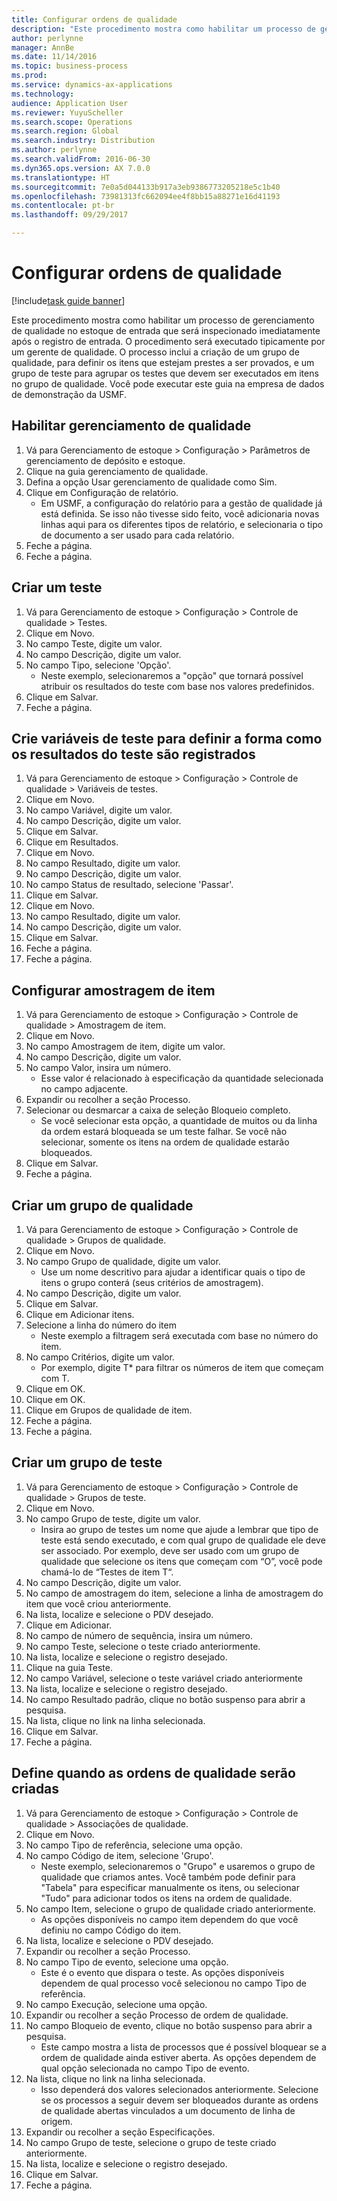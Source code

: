 ```yaml
---
title: Configurar ordens de qualidade
description: "Este procedimento mostra como habilitar um processo de gerenciamento de qualidade no estoque de entrada que será inspecionado imediatamente após o registro de entrada."
author: perlynne
manager: AnnBe
ms.date: 11/14/2016
ms.topic: business-process
ms.prod: 
ms.service: dynamics-ax-applications
ms.technology: 
audience: Application User
ms.reviewer: YuyuScheller
ms.search.scope: Operations
ms.search.region: Global
ms.search.industry: Distribution
ms.author: perlynne
ms.search.validFrom: 2016-06-30
ms.dyn365.ops.version: AX 7.0.0
ms.translationtype: HT
ms.sourcegitcommit: 7e0a5d044133b917a3eb9386773205218e5c1b40
ms.openlocfilehash: 73981313fc662094ee4f8bb15a88271e16d41193
ms.contentlocale: pt-br
ms.lasthandoff: 09/29/2017

---
```

# <a name="set-up-quality-orders"></a>Configurar ordens de qualidade

[!include[task guide banner](../../includes/task-guide-banner.md)]

Este procedimento mostra como habilitar um processo de gerenciamento de qualidade no estoque de entrada que será inspecionado imediatamente após o registro de entrada. O procedimento será executado tipicamente por um gerente de qualidade. O processo inclui a criação de um grupo de qualidade, para definir os itens que estejam prestes a ser provados, e um grupo de teste para agrupar os testes que devem ser executados em itens no grupo de qualidade. Você pode executar este guia na empresa de dados de demonstração da USMF.


## <a name="enable-quality-management"></a>Habilitar gerenciamento de qualidade
1. Vá para Gerenciamento de estoque > Configuração > Parâmetros de gerenciamento de depósito e estoque.
2. Clique na guia gerenciamento de qualidade.
3. Defina a opção Usar gerenciamento de qualidade como Sim.
4. Clique em Configuração de relatório.
    * Em USMF, a configuração do relatório para a gestão de qualidade já está definida. Se isso não tivesse sido feito, você adicionaria novas linhas aqui para os diferentes tipos de relatório, e selecionaria o tipo de documento a ser usado para cada relatório.  
5. Feche a página.
6. Feche a página.

## <a name="create-a-test"></a>Criar um teste
1. Vá para Gerenciamento de estoque > Configuração > Controle de qualidade > Testes.
2. Clique em Novo.
3. No campo Teste, digite um valor.
4. No campo Descrição, digite um valor.
5. No campo Tipo, selecione 'Opção'.
    * Neste exemplo, selecionaremos a "opção" que tornará possível atribuir os resultados do teste com base nos valores predefinidos.  
6. Clique em Salvar.
7. Feche a página.

## <a name="create-test-variables-to-define-the-way-test-results-are-recorded"></a>Crie variáveis de teste para definir a forma como os resultados do teste são registrados
1. Vá para Gerenciamento de estoque > Configuração > Controle de qualidade > Variáveis de testes.
2. Clique em Novo.
3. No campo Variável, digite um valor.
4. No campo Descrição, digite um valor.
5. Clique em Salvar.
6. Clique em Resultados.
7. Clique em Novo.
8. No campo Resultado, digite um valor.
9. No campo Descrição, digite um valor.
10. No campo Status de resultado, selecione 'Passar'.
11. Clique em Salvar.
12. Clique em Novo.
13. No campo Resultado, digite um valor.
14. No campo Descrição, digite um valor.
15. Clique em Salvar.
16. Feche a página.
17. Feche a página.

## <a name="set-up-item-sampling"></a>Configurar amostragem de item
1. Vá para Gerenciamento de estoque > Configuração > Controle de qualidade > Amostragem de item.
2. Clique em Novo.
3. No campo Amostragem de item, digite um valor.
4. No campo Descrição, digite um valor.
5. No campo Valor, insira um número.
    * Esse valor é relacionado à especificação da quantidade selecionada no campo adjacente.  
6. Expandir ou recolher a seção Processo.
7. Selecionar ou desmarcar a caixa de seleção Bloqueio completo.
    * Se você selecionar esta opção, a quantidade de muitos ou da linha da ordem estará bloqueada se um teste falhar. Se você não selecionar, somente os itens na ordem de qualidade estarão bloqueados.  
8. Clique em Salvar.
9. Feche a página.

## <a name="create-a-quality-group"></a>Criar um grupo de qualidade
1. Vá para Gerenciamento de estoque > Configuração > Controle de qualidade > Grupos de qualidade.
2. Clique em Novo.
3. No campo Grupo de qualidade, digite um valor.
    * Use um nome descritivo para ajudar a identificar quais o tipo de itens o grupo conterá (seus critérios de amostragem).  
4. No campo Descrição, digite um valor.
5. Clique em Salvar.
6. Clique em Adicionar itens.
7. Selecione a linha do número do item
    * Neste exemplo a filtragem será executada com base no número do item.  
8. No campo Critérios, digite um valor.
    * Por exemplo, digite T* para filtrar os números de item que começam com T.  
9. Clique em OK.
10. Clique em OK.
11. Clique em Grupos de qualidade de item.
12. Feche a página.
13. Feche a página.

## <a name="create-a-test-group"></a>Criar um grupo de teste
1. Vá para Gerenciamento de estoque > Configuração > Controle de qualidade > Grupos de teste.
2. Clique em Novo.
3. No campo Grupo de teste, digite um valor.
    * Insira ao grupo de testes um nome que ajude a lembrar que tipo de teste está sendo executado, e com qual grupo de qualidade ele deve ser associado. Por exemplo, deve ser usado com um grupo de qualidade que selecione os itens que começam com “O”, você pode chamá-lo de “Testes de item T“.  
4. No campo Descrição, digite um valor.
5. No campo de amostragem do item, selecione a linha de amostragem do item que você criou anteriormente.
6. Na lista, localize e selecione o PDV desejado.
7. Clique em Adicionar.
8. No campo de número de sequência, insira um número.
9. No campo Teste, selecione o teste criado anteriormente.
10. Na lista, localize e selecione o registro desejado.
11. Clique na guia Teste.
12. No campo Variável, selecione o teste variável criado anteriormente
13. Na lista, localize e selecione o registro desejado.
14. No campo Resultado padrão, clique no botão suspenso para abrir a pesquisa.
15. Na lista, clique no link na linha selecionada.
16. Clique em Salvar.
17. Feche a página.

## <a name="define-when-quality-orders-will-be-created"></a>Define quando as ordens de qualidade serão criadas
1. Vá para Gerenciamento de estoque > Configuração > Controle de qualidade > Associações de qualidade.
2. Clique em Novo.
3. No campo Tipo de referência, selecione uma opção.
4. No campo Código de item, selecione 'Grupo'.
    * Neste exemplo, selecionaremos o "Grupo" e usaremos o grupo de qualidade que criamos antes. Você também pode definir para "Tabela" para especificar manualmente os itens, ou selecionar "Tudo" para adicionar todos os itens na ordem de qualidade.  
5. No campo Item, selecione o grupo de qualidade criado anteriormente.
    * As opções disponíveis no campo item dependem do que você definiu no campo Código do item.  
6. Na lista, localize e selecione o PDV desejado.
7. Expandir ou recolher a seção Processo.
8. No campo Tipo de evento, selecione uma opção.
    * Este é o evento que dispara o teste. As opções disponíveis dependem de qual processo você selecionou no campo Tipo de referência.  
9. No campo Execução, selecione uma opção.
10. Expandir ou recolher a seção Processo de ordem de qualidade.
11. No campo Bloqueio de evento, clique no botão suspenso para abrir a pesquisa.
    * Este campo mostra a lista de processos que é possível bloquear se a ordem de qualidade ainda estiver aberta. As opções dependem de qual opção selecionada no campo Tipo de evento.  
12. Na lista, clique no link na linha selecionada.
    * Isso dependerá dos valores selecionados anteriormente. Selecione se os processos a seguir devem ser bloqueados durante as ordens de qualidade abertas vinculados a um documento de linha de origem.  
13. Expandir ou recolher a seção Especificações.
14. No campo Grupo de teste, selecione o grupo de teste criado anteriormente.
15. Na lista, localize e selecione o registro desejado.
16. Clique em Salvar.
17. Feche a página.

